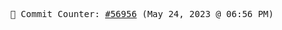 <p align="center">
    <samp>
        📮 Commit Counter: <a href="https://github.com/Javascript-void0/Javascript-void0/commits/main">#56956</a> (May 24, 2023 @ 06:56 PM)
    </samp>
</p>